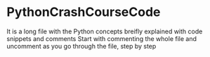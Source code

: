 # PythonCrashCourseCode
It is a long file with the Python concepts breifly explained with code snippets and comments
Start with commenting the whole file and uncomment as you go through the file, step by step
